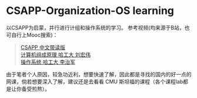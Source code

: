 # CSAPP-Organization-OS learning
以CSAPP为启蒙，并行进行计组和操作系统的学习。
参考视频(均来源于B站，也可自行上Mooc搜索)：
>[CSAPP 中文带读版](https://www.bilibili.com/video/BV1cD4y1D7uR/?spm_id_from=333.999.0.0)  
>[计算机组成原理 哈工大 刘宏伟](https://www.bilibili.com/video/BV1Xu411r7Vz/ )  
> [操作系统 哈工大 李治军](https://www.bilibili.com/video/BV19r4y1b7Aw/?vd_source=4ccd60c5b5741e79bac2b2080f4a82d6) 

由于笔者个人原因，较急功近利，想要快速了解，因此都是寻找的国内的好一点的网课，倘若想要深入了解，建议还是去看看 CMU 斯坦福的课程（各个课程lab都是让你备受煎熬）。
